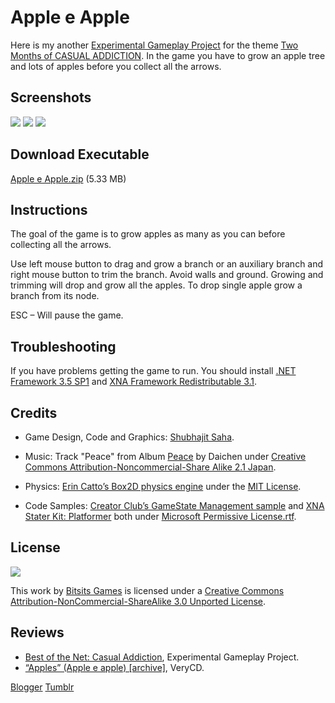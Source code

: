 Apple e Apple
===
Here is my another [Experimental Gameplay Project] for the theme [Two Months of CASUAL ADDICTION][theme]. In the game you have to grow an apple tree and lots of apples before you collect all the arrows.

Screenshots
---

![](https://raw.githubusercontent.com/Bitsits/Apple-e-Apple/master/Blog/Apple%20e%20Apple1.png)
![](https://raw.githubusercontent.com/Bitsits/Apple-e-Apple/master/Blog/Apple%20e%20Apple2.png)
![](https://raw.githubusercontent.com/Bitsits/Apple-e-Apple/master/Blog/Apple%20e%20Apple3.png)

Download Executable
---
[Apple e Apple.zip][zip] (5.33 MB)


Instructions
---
The goal of the game is to grow apples as many as you can before collecting all the arrows.

Use left mouse button to drag and grow a branch or an auxiliary branch and right mouse button to trim the branch. Avoid walls and ground. Growing and trimming will drop and grow all the apples. To drop single apple grow a branch from its node.

ESC – Will pause the game.


Troubleshooting
---
If you have problems getting the game to run. You should install [.NET Framework 3.5 SP1] and [XNA Framework Redistributable 3.1].


Credits
---
- Game Design, Code and Graphics: [Shubhajit Saha].

- Music: Track "Peace" from Album [Peace](http://www.jamendo.com/en/album/67461) by Daichen under [Creative Commons Attribution-Noncommercial-Share Alike 2.1 Japan].

- Physics: [Erin Catto’s Box2D physics engine](http://www.box2d.org/) under the [MIT License].

- Code Samples: [Creator Club’s GameState Management sample] and [XNA Stater Kit: Platformer] both under [Microsoft Permissive License.rtf].


License
---

![](https://raw.githubusercontent.com/Bitsits/Apple-e-Apple/master/Blog/cc.png)

This work by [Bitsits Games] is licensed under a [Creative Commons Attribution-NonCommercial-ShareAlike 3.0 Unported License].


Reviews
---
- [Best of the Net: Casual Addiction](http://experimentalgameplay.com/blog/2010/07/best-of-the-net-casual-addiction/), Experimental Gameplay Project.
- [“Apples” (Apple e apple) [archive]](http://www.verycd.com/topics/2841690/), VeryCD.


[.NET Framework 3.5 SP1]:http://www.microsoft.com/downloads/details.aspx?FamilyID=ab99342f-5d1a-413d-8319-81da479ab0d7
[XNA Framework Redistributable 3.1]:http://www.microsoft.com/downloads/details.aspx?FamilyID=53867a2a-e249-4560-8011-98eb3e799ef2
[Windows Installer 3.1]:http://www.microsoft.com/downloads/details.aspx?displaylang=en&FamilyID=889482fc-5f56-4a38-b838-de776fd4138c

[Creator Club’s GameState Management sample]:http://creators.xna.com/en-US/samples/gamestatemanagement
[XNA Stater Kit: Platformer]:http://msdn.microsoft.com/en-us/library/dd254918.aspx
[Microsoft Permissive License.rtf]:http://creators.xna.com/downloads/?id=15

[MIT License]: http://www.opensource.org/licenses/mit-license.php
[Creative Commons Sampling Plus 1.0 License]:http://creativecommons.org/licenses/sampling+/1.0/
[Creative Commons Attribution-Noncommercial-No Derivative Works 2.0 Generic France]: http://creativecommons.org/licenses/by-nc-nd/2.0/fr/
[Creative Commons Attribution-Noncommercial-No Derivative Works 2.0 Generic]: http://creativecommons.org/licenses/by-nc/2.0/
[Creative Commons Attribution-Noncommercial-Share Alike 2.1 Japan]: http://creativecommons.org/licenses/by-nc-sa/2.1/jp/
[Creative Commons Attribution-NonCommercial-ShareAlike 2.5 Brazil]: http://creativecommons.org/licenses/by-nc-sa/2.5/br/
[Creative Commons Attribution-Noncommercial-No Derivative Works 3.0 Unported License]: http://creativecommons.org/licenses/by-nc-nd/3.0/
[Creative Commons Attribution-NonCommercial-ShareAlike 3.0 Unported License]: http://creativecommons.org/licenses/by-nc-sa/3.0/
[Creative Commons Attribution-ShareAlike 3.0 Unported License]: http://creativecommons.org/licenses/by-sa/3.0/

[Bitsits Games]: https://bitsits.blogspot.com
[Shubhajit Saha]: https://suvozit.blogspot.com
[Maya Agarwal]: https://mayaagarwal.blogspot.com

[Experimental Gameplay Project]: http://experimentalgameplay.com/
[theme]: http://experimentalgameplay.com/blog/2010/06/two-months-of-casual-addiction/
[zip]: https://github.com/BitSits/Apple-e-Apple/raw/master/Apple%20e%20Apple.zip

[Blogger](http://bitsits.blogspot.com/2010/06/apple-e-apple.html)
[Tumblr](https://bitsits.tumblr.com/post/96182973320/apple-e-apple-here-is-my-another-experimental)
